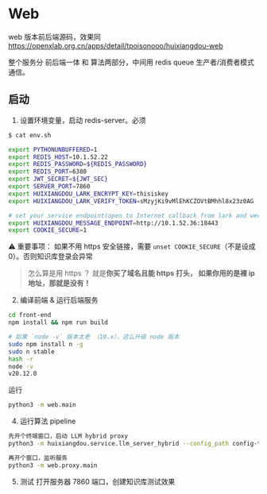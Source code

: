 # Web

web 版本前后端源码，效果同 https://openxlab.org.cn/apps/detail/tpoisonooo/huixiangdou-web

整个服务分 前后端一体 和 算法两部分，中间用 redis queue 生产者/消费者模式通信。

## 启动

1. 设置环境变量，启动 redis-server。必须

```bash
$ cat env.sh

export PYTHONUNBUFFERED=1
export REDIS_HOST=10.1.52.22
export REDIS_PASSWORD=${REDIS_PASSWORD}
export REDIS_PORT=6380
export JWT_SECRET=${JWT_SEC}
export SERVER_PORT=7860
export HUIXIANGDOU_LARK_ENCRYPT_KEY=thisiskey
export HUIXIANGDOU_LARK_VERIFY_TOKEN=sMzyjKi9vMlEhKCZOVtBMhhl8x23z0AG

# set your service endpoint(open to Internet callback from lark and wechat)
export HUIXIANGDOU_MESSAGE_ENDPOINT=http://10.1.52.36:18443
export COOKIE_SECURE=1
```
⚠️ 重要事项：  如果不用 https 安全链接，需要 `unset COOKIE_SECURE`（不是设成 0）。否则知识库登录会异常

> 怎么算是用 https ？ 就是**你买了域名且能 https 打头， 如果你用的是裸 ip 地址，那就是没有！**


2. 编译前端 & 运行后端服务

```bash
cd front-end
npm install && npm run build

# 如果 `node -v` 版本太老 （10.x），这么升级 node 版本
sudo npm install n -g
sudo n stable
hash -r
node -v
v20.12.0
```

运行

```bash
python3 -m web.main
```

4. 运行算法 pipeline

```bash
先开个终端窗口，启动 LLM hybrid proxy
python3 -m huixiangdou.service.llm_server_hybrid --config_path config-template.ini

再开个窗口，监听服务
python3 -m web.proxy.main
```

5. 测试
打开服务器 7860 端口，创建知识库测试效果
